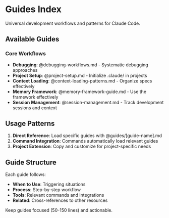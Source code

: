 # Guides Index

Universal development workflows and patterns for Claude Code.

## Available Guides

### Core Workflows
- **Debugging**: @debugging-workflows.md - Systematic debugging approaches
- **Project Setup**: @project-setup.md - Initialize .claude/ in projects
- **Context Loading**: @context-loading-patterns.md - Organize specs effectively
- **Memory Framework**: @memory-framework-guide.md - Use the framework effectively
- **Session Management**: @session-management.md - Track development sessions and context

## Usage Patterns

1. **Direct Reference**: Load specific guides with @guides/[guide-name].md
2. **Command Integration**: Commands automatically load relevant guides
3. **Project Extension**: Copy and customize for project-specific needs

## Guide Structure

Each guide follows:
- **When to Use**: Triggering situations
- **Process**: Step-by-step workflow
- **Tools**: Relevant commands and integrations
- **Related**: Cross-references to other resources

Keep guides focused (50-150 lines) and actionable.